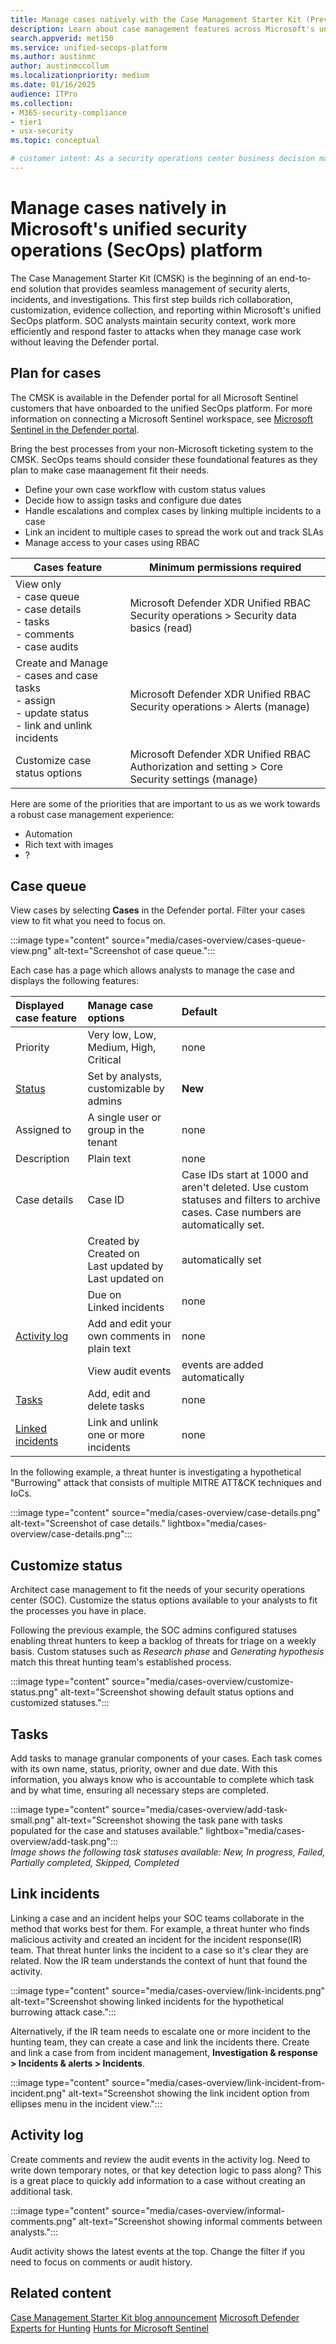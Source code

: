```yaml
---
title: Manage cases natively with the Case Management Starter Kit (Preview)
description: Learn about case management features across Microsoft's unified security operations (SecOps) platform.
search.appverid: met150
ms.service: unified-secops-platform
ms.author: austinmc
author: austinmccollum
ms.localizationpriority: medium
ms.date: 01/16/2025
audience: ITPro
ms.collection:
- M365-security-compliance
- tier1
- usx-security
ms.topic: conceptual

# customer intent: As a security operations center business decision maker, I want to learn about the case management tool available in Microsoft's unified SecOps platform so I can unify security tickets and case management tools so I can get visibility into, and disrupt attacks in real time across identities, endpoints, email, cloud apps, data in hybrid and multicloud environments.
---
```


# Manage cases natively in Microsoft's unified security operations (SecOps) platform

The Case Management Starter Kit (CMSK) is the beginning of an end-to-end solution that provides seamless management of security alerts, incidents, and investigations. This first step builds rich collaboration, customization, evidence collection, and reporting within Microsoft's unified SecOps platform. SOC analysts maintain security context, work more efficiently and respond faster to attacks when they manage case work without leaving the Defender portal.

## Plan for cases

The CMSK is available in the Defender portal for all Microsoft Sentinel customers that have onboarded to the unified SecOps platform. For more information on connecting a Microsoft Sentinel workspace, see [Microsoft Sentinel in the Defender portal](/azure/sentinel/microsoft-sentinel-defender-portal).

Bring the best processes from your non-Microsoft ticketing system to the CMSK. SecOps teams should consider these foundational features as they plan to make case maanagement fit their needs.

- Define your own case workflow with custom status values
- Decide how to assign tasks and configure due dates
- Handle escalations and complex cases by linking multiple incidents to a case
- Link an incident to multiple cases to spread the work out and track SLAs
- Manage access to your cases using RBAC

| Cases feature | Minimum permissions required |
|---|---|
| View only</br>- case queue</br>- case details</br>- tasks</br>- comments</br>- case audits | Microsoft Defender XDR Unified RBAC</br>Security operations > Security data basics (read)|
| Create and Manage</br>- cases and case tasks</br>- assign</br>- update status</br>- link and unlink incidents | Microsoft Defender XDR Unified RBAC</br>Security operations > Alerts (manage)|
| Customize case status options | Microsoft Defender XDR Unified RBAC</br>Authorization and setting > Core Security settings (manage)|

Here are some of the priorities that are important to us as we work towards a robust case management experience:

- Automation
- Rich text with images
- ?

## Case queue

View cases by selecting **Cases** in the Defender portal. Filter your cases view to fit what you need to focus on.

:::image type="content" source="media/cases-overview/cases-queue-view.png" alt-text="Screenshot of case queue.":::

Each case has a page which allows analysts to manage the case and displays the following features:

| Displayed case feature | Manage case options | Default |
|:---|:---|:---|
| Priority| Very low, Low, Medium, High, Critical | none |
| [Status](#customize-status) | Set by analysts, customizable by admins | **New**|
| Assigned to | A single user or group in the tenant | none |
| Description | Plain text | none |
| Case details | Case ID | Case IDs start at 1000 and aren't deleted. Use custom statuses and filters to archive cases. Case numbers are automatically set.|
| | Created by </br>Created on</br>Last updated by</br>Last updated on | automatically set |
| | Due on</br>Linked incidents | none |
| [Activity log](#activity-log) | Add and edit your own comments in plain text | none |
| | View audit events | events are added automatically |
| [Tasks](#tasks) | Add, edit and delete tasks | none |
| [Linked incidents](#link-incidents) | Link and unlink one or more incidents | none |

In the following example, a threat hunter is investigating a hypothetical "Burrowing" attack that consists of multiple MITRE ATT&CK techniques and IoCs.

:::image type="content" source="media/cases-overview/case-details.png" alt-text="Screenshot of case details." lightbox="media/cases-overview/case-details.png":::

## Customize status

Architect case management to fit the needs of your security operations center (SOC). Customize the status options available to your analysts to fit the processes you have in place.

Following the previous example, the SOC admins configured statuses enabling threat hunters to keep a backlog of threats for triage on a weekly basis. Custom statuses such as *Research phase* and *Generating hypothesis* match this threat hunting team's established process.

:::image type="content" source="media/cases-overview/customize-status.png" alt-text="Screenshot showing default status options and customized statuses.":::

## Tasks

Add tasks to manage granular components of your cases. Each task comes with its own name, status, priority, owner and due date. With this information, you always know who is accountable to complete which task and by what time, ensuring all necessary steps are completed.

:::image type="content" source="media/cases-overview/add-task-small.png" alt-text="Screenshot showing the task pane with tasks populated for the case and statuses available." lightbox="media/cases-overview/add-task.png":::
</br>*Image shows the following task statuses available: New, In progress, Failed, Partially completed, Skipped, Completed*

## Link incidents

Linking a case and an incident helps your SOC teams collaborate in the method that works best for them. For example, a threat hunter who finds malicious activity and created an incident for the incident response(IR) team. That threat hunter links the incident to a case so it's clear they are related. Now the IR team understands the context of hunt that found the activity.

:::image type="content" source="media/cases-overview/link-incidents.png" alt-text="Screenshot showing linked incidents for the hypothetical burrowing attack case.":::

Alternatively, if the IR team needs to escalate one or more incident to the hunting team, they can create a case and link the incidents there. Create and link a case from from incident management, **Investigation & response > Incidents & alerts > Incidents**.

:::image type="content" source="media/cases-overview/link-incident-from-incident.png" alt-text="Screenshot showing the link incident option from ellipses menu in the incident view.":::

## Activity log

Create comments and review the audit events in the activity log. Need to write down temporary notes, or that key detection logic to pass along? This is a great place to quickly add information to a case without creating an additional task.

:::image type="content" source="media/cases-overview/informal-comments.png" alt-text="Screenshot showing informal comments between analysts.":::

Audit activity shows the latest events at the top. Change the filter if you need to focus on comments or audit history.

## Related content

[Case Management Starter Kit blog announcement](https://techcommunity.microsoft.com/category/microsoft-sentinel/blog/MicrosoftSentinelBlog)
[Microsoft Defender Experts for Hunting](/defender-xdr/defender-experts-for-hunting)
[Hunts for Microsoft Sentinel](/azure/sentinel/hunts)